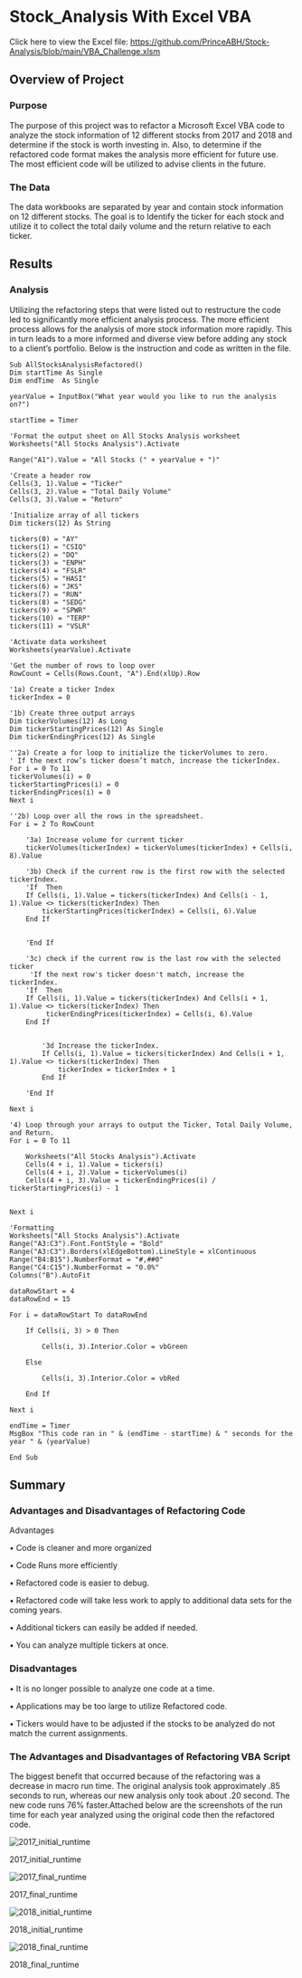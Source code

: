 # Stock_Analysis With Excel VBA

Click here to view the Excel file: https://github.com/PrinceABH/Stock-Analysis/blob/main/VBA_Challenge.xlsm
## Overview of Project
### Purpose
The purpose of this project was to refactor a Microsoft Excel VBA code to analyze the stock information of 12 different stocks from 2017 and 2018 and determine if the stock is worth investing in. Also, to determine if the refactored code format makes the analysis more efficient for future use. The most efficient code will be utilized to advise clients in the future.
### The Data
The data workbooks are separated by year and contain stock information on 12 different stocks. The goal is to Identify the ticker for each stock and utilize it to collect the total daily volume and the return relative to each ticker.
## Results
### Analysis
Utilizing the refactoring steps that were listed out to restructure the code led to significantly more efficient analysis process. The more efficient process allows for the analysis of more stock information more rapidly. This in turn leads to a more informed and diverse view before adding any stock to a client’s portfolio. Below is the instruction and code as written in the file.
  
    Sub AllStocksAnalysisRefactored()
    Dim startTime As Single
    Dim endTime  As Single

    yearValue = InputBox("What year would you like to run the analysis on?")

    startTime = Timer
    
    'Format the output sheet on All Stocks Analysis worksheet
    Worksheets("All Stocks Analysis").Activate
    
    Range("A1").Value = "All Stocks (" + yearValue + ")"
    
    'Create a header row
    Cells(3, 1).Value = "Ticker"
    Cells(3, 2).Value = "Total Daily Volume"
    Cells(3, 3).Value = "Return"

    'Initialize array of all tickers
    Dim tickers(12) As String
    
    tickers(0) = "AY"
    tickers(1) = "CSIQ"
    tickers(2) = "DQ"
    tickers(3) = "ENPH"
    tickers(4) = "FSLR"
    tickers(5) = "HASI"
    tickers(6) = "JKS"
    tickers(7) = "RUN"
    tickers(8) = "SEDG"
    tickers(9) = "SPWR"
    tickers(10) = "TERP"
    tickers(11) = "VSLR"
    
    'Activate data worksheet
    Worksheets(yearValue).Activate
    
    'Get the number of rows to loop over
    RowCount = Cells(Rows.Count, "A").End(xlUp).Row
    
    '1a) Create a ticker Index
    tickerIndex = 0

    '1b) Create three output arrays
    Dim tickerVolumes(12) As Long
    Dim tickerStartingPrices(12) As Single
    Dim tickerEndingPrices(12) As Single
    
    ''2a) Create a for loop to initialize the tickerVolumes to zero.
    ' If the next row’s ticker doesn’t match, increase the tickerIndex.
    For i = 0 To 11
    tickerVolumes(i) = 0
    tickerStartingPrices(i) = 0
    tickerEndingPrices(i) = 0
    Next i
        
    ''2b) Loop over all the rows in the spreadsheet.
    For i = 2 To RowCount
    
        '3a) Increase volume for current ticker
        tickerVolumes(tickerIndex) = tickerVolumes(tickerIndex) + Cells(i, 8).Value
        
        '3b) Check if the current row is the first row with the selected tickerIndex.
        'If  Then
        If Cells(i, 1).Value = tickers(tickerIndex) And Cells(i - 1, 1).Value <> tickers(tickerIndex) Then
            tickerStartingPrices(tickerIndex) = Cells(i, 6).Value
        End If
            
            
        'End If
        
        '3c) check if the current row is the last row with the selected ticker
         'If the next row's ticker doesn't match, increase the tickerIndex.
        'If  Then
        If Cells(i, 1).Value = tickers(tickerIndex) And Cells(i + 1, 1).Value <> tickers(tickerIndex) Then
             tickerEndingPrices(tickerIndex) = Cells(i, 6).Value
        End If
            

            '3d Increase the tickerIndex.
            If Cells(i, 1).Value = tickers(tickerIndex) And Cells(i + 1, 1).Value <> tickers(tickerIndex) Then
                tickerIndex = tickerIndex + 1
            End If
            
        'End If
    
    Next i
    
    '4) Loop through your arrays to output the Ticker, Total Daily Volume, and Return.
    For i = 0 To 11
        
        Worksheets("All Stocks Analysis").Activate
        Cells(4 + i, 1).Value = tickers(i)
        Cells(4 + i, 2).Value = tickerVolumes(i)
        Cells(4 + i, 3).Value = tickerEndingPrices(i) / tickerStartingPrices(i) - 1
        
        
    Next i
    
    'Formatting
    Worksheets("All Stocks Analysis").Activate
    Range("A3:C3").Font.FontStyle = "Bold"
    Range("A3:C3").Borders(xlEdgeBottom).LineStyle = xlContinuous
    Range("B4:B15").NumberFormat = "#,##0"
    Range("C4:C15").NumberFormat = "0.0%"
    Columns("B").AutoFit

    dataRowStart = 4
    dataRowEnd = 15

    For i = dataRowStart To dataRowEnd
        
        If Cells(i, 3) > 0 Then
            
            Cells(i, 3).Interior.Color = vbGreen
            
        Else
        
            Cells(i, 3).Interior.Color = vbRed
            
        End If
        
    Next i
 
    endTime = Timer
    MsgBox "This code ran in " & (endTime - startTime) & " seconds for the year " & (yearValue)

    End Sub
  


## Summary


### Advantages and Disadvantages of Refactoring Code
Advantages

•	Code is cleaner and more organized

•	Code Runs more efficiently

•	Refactored code is easier to debug.

•	Refactored code will take less work to apply to additional data sets for the coming years.

•	Additional tickers can easily be added if needed.

•	You can analyze multiple tickers at once.


### Disadvantages
•	It is no longer possible to analyze one code at a time.

•	Applications may be too large to utilize Refactored code.

•	Tickers would have to be adjusted if the stocks to be analyzed do not match the current assignments.

### The Advantages and Disadvantages of Refactoring VBA Script
The biggest benefit that occurred because of the refactoring was a decrease in macro run time. The original analysis took approximately .85 seconds to run, whereas our new analysis only took about .20 second. The new code runs 76% faster.Attached below are the screenshots of the run time for each year analyzed using the original code then the refactored code.

![2017_initial_runtime](https://github.com/PrinceABH/Stock-Analysis/blob/main/2017_initial_runtime.png)

2017_initial_runtime



![2017_final_runtime](https://github.com/PrinceABH/Stock-Analysis/blob/main/2017_final_runtime.png)

2017_final_runtime



![2018_initial_runtime](https://github.com/PrinceABH/Stock-Analysis/blob/main/2018_initial_runtime.png)

2018_initial_runtime



![2018_final_runtime](https://github.com/PrinceABH/Stock-Analysis/blob/main/2018_final_runtime.png)

2018_final_runtime

